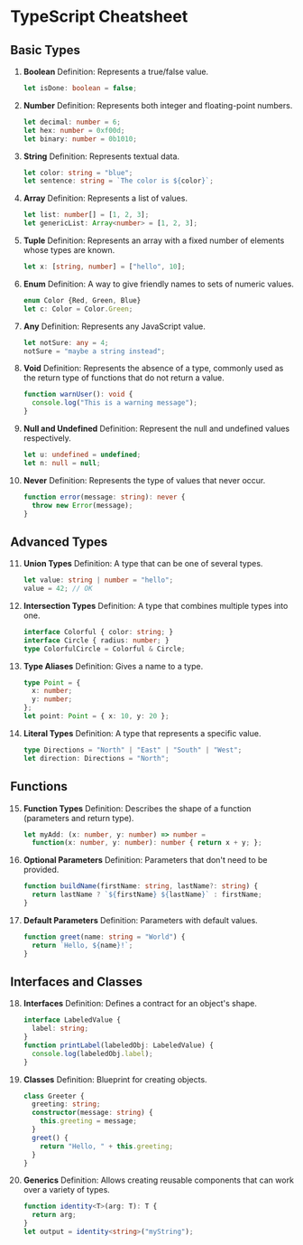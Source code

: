# TypeScript Cheatsheet

## Basic Types

1. **Boolean**
   Definition: Represents a true/false value.
   ```typescript
   let isDone: boolean = false;
   ```

2. **Number**
   Definition: Represents both integer and floating-point numbers.
   ```typescript
   let decimal: number = 6;
   let hex: number = 0xf00d;
   let binary: number = 0b1010;
   ```

3. **String**
   Definition: Represents textual data.
   ```typescript
   let color: string = "blue";
   let sentence: string = `The color is ${color}`;
   ```

4. **Array**
   Definition: Represents a list of values.
   ```typescript
   let list: number[] = [1, 2, 3];
   let genericList: Array<number> = [1, 2, 3];
   ```

5. **Tuple**
   Definition: Represents an array with a fixed number of elements whose types are known.
   ```typescript
   let x: [string, number] = ["hello", 10];
   ```

6. **Enum**
   Definition: A way to give friendly names to sets of numeric values.
   ```typescript
   enum Color {Red, Green, Blue}
   let c: Color = Color.Green;
   ```

7. **Any**
   Definition: Represents any JavaScript value.
   ```typescript
   let notSure: any = 4;
   notSure = "maybe a string instead";
   ```

8. **Void**
   Definition: Represents the absence of a type, commonly used as the return type of functions that do not return a value.
   ```typescript
   function warnUser(): void {
     console.log("This is a warning message");
   }
   ```

9. **Null and Undefined**
   Definition: Represent the null and undefined values respectively.
   ```typescript
   let u: undefined = undefined;
   let n: null = null;
   ```

10. **Never**
    Definition: Represents the type of values that never occur.
    ```typescript
    function error(message: string): never {
      throw new Error(message);
    }
    ```

## Advanced Types

11. **Union Types**
    Definition: A type that can be one of several types.
    ```typescript
    let value: string | number = "hello";
    value = 42; // OK
    ```

12. **Intersection Types**
    Definition: A type that combines multiple types into one.
    ```typescript
    interface Colorful { color: string; }
    interface Circle { radius: number; }
    type ColorfulCircle = Colorful & Circle;
    ```

13. **Type Aliases**
    Definition: Gives a name to a type.
    ```typescript
    type Point = {
      x: number;
      y: number;
    };
    let point: Point = { x: 10, y: 20 };
    ```

14. **Literal Types**
    Definition: A type that represents a specific value.
    ```typescript
    type Directions = "North" | "East" | "South" | "West";
    let direction: Directions = "North";
    ```

## Functions

15. **Function Types**
    Definition: Describes the shape of a function (parameters and return type).
    ```typescript
    let myAdd: (x: number, y: number) => number = 
      function(x: number, y: number): number { return x + y; };
    ```

16. **Optional Parameters**
    Definition: Parameters that don't need to be provided.
    ```typescript
    function buildName(firstName: string, lastName?: string) {
      return lastName ? `${firstName} ${lastName}` : firstName;
    }
    ```

17. **Default Parameters**
    Definition: Parameters with default values.
    ```typescript
    function greet(name: string = "World") {
      return `Hello, ${name}!`;
    }
    ```

## Interfaces and Classes

18. **Interfaces**
    Definition: Defines a contract for an object's shape.
    ```typescript
    interface LabeledValue {
      label: string;
    }
    function printLabel(labeledObj: LabeledValue) {
      console.log(labeledObj.label);
    }
    ```

19. **Classes**
    Definition: Blueprint for creating objects.
    ```typescript
    class Greeter {
      greeting: string;
      constructor(message: string) {
        this.greeting = message;
      }
      greet() {
        return "Hello, " + this.greeting;
      }
    }
    ```

20. **Generics**
    Definition: Allows creating reusable components that can work over a variety of types.
    ```typescript
    function identity<T>(arg: T): T {
      return arg;
    }
    let output = identity<string>("myString");
    ```

